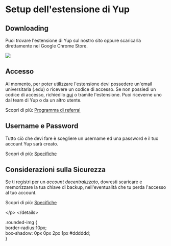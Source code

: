 # Setup dell'estensione di Yup

## Downloading

Puoi trovare l'estensione di Yup sul nostro sito oppure scaricarla direttamente nel Google Chrome Store.

![](../../.gitbook/assets/chromestore.gif)

## Accesso

Al momento, per poter utilizzare l'estensione devi possedere un'email universitaria \(.edu\) o ricevere un codice di accesso. Se non possiedi un codice di accesso, richiedilo [qui](https://join.yup.io/) o tramite l'estensione. Puoi riceverne uno dal team di Yup o da un altro utente.

Scopri di più: [Programma di referral](https://github.com/Yup-io/yup_docs/tree/24938ac610bbd465109806ec69fb9e97054f2399/referral.md)

## Username e Password

Tutto ciò che devi fare è scegliere un username ed una password e il tuo account Yup sarà creato.

Scopri di più: [Specifiche](https://github.com/Yup-io/yup_docs/tree/24938ac610bbd465109806ec69fb9e97054f2399/specs.md)

## Considerazioni sulla Sicurezza

Se ti registri per un _account decentralizzato_, dovresti scaricare e memorizzare la tua chiave di backup, nell'eventualità che tu perda l'accesso al tuo account.

Scopri di più: [Specifiche](https://github.com/Yup-io/yup_docs/tree/24938ac610bbd465109806ec69fb9e97054f2399/specs.md)

&lt;/p&gt; &lt;/details&gt;

  
.rounded-img {  
  border-radius:10px;  
  box-shadow: 0px 0px 2px 1px \#dddddd;  
}  


